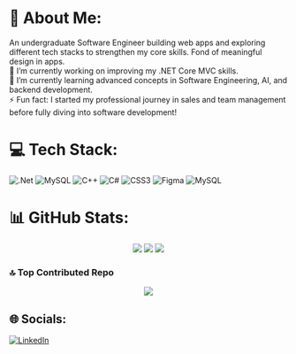 # 💫 About Me:
An undergraduate Software Engineer building web apps and exploring different tech stacks to strengthen my core skills. Fond of meaningful design in apps.
<br>🔭 I’m currently working on improving my .NET Core MVC skills.  <br>🌱 I’m currently learning advanced concepts in Software Engineering, AI, and backend development.  <br>⚡ Fun fact: I started my professional journey in sales and team management before fully diving into software development!<br>

# 💻 Tech Stack:
![.Net](https://img.shields.io/badge/.NET-5C2D91?style=for-the-badge&logo=.net&logoColor=white) ![MySQL](https://img.shields.io/badge/mysql-4479A1.svg?style=for-the-badge&logo=mysql&logoColor=white) ![C++](https://img.shields.io/badge/c++-%2300599C.svg?style=for-the-badge&logo=c%2B%2B&logoColor=white) ![C#](https://img.shields.io/badge/c%23-%23239120.svg?style=for-the-badge&logo=csharp&logoColor=white) ![CSS3](https://img.shields.io/badge/css3-%231572B6.svg?style=for-the-badge&logo=css3&logoColor=white) ![Figma](https://img.shields.io/badge/figma-%23F24E1E.svg?style=for-the-badge&logo=figma&logoColor=white) ![MySQL](https://img.shields.io/badge/mysql-4479A1.svg?style=for-the-badge&logo=mysql&logoColor=white)

# 📊 GitHub Stats:

<p align="center">
  <img src="https://github-readme-stats.vercel.app/api?username=AhmadAbd22&theme=dark&hide_border=false&include_all_commits=true&count_private=false" />
  <img src="https://nirzak-streak-stats.vercel.app/?user=AhmadAbd22&theme=dark&hide_border=false" />
  <img src="https://github-readme-stats.vercel.app/api/top-langs/?username=AhmadAbd22&theme=dark&hide_border=false&include_all_commits=true&count_private=false&layout=compact" />
</p>

### 🔝 Top Contributed Repo
<p align="center">
  <img src="https://github-contributor-stats.vercel.app/api?username=AhmadAbd22&limit=5&theme=dark&combine_all_yearly_contributions=true" />
</p>

## 🌐 Socials:
[![LinkedIn](https://img.shields.io/badge/LinkedIn-%230077B5.svg?logo=linkedin&logoColor=white)](https://www.linkedin.com/in/ahmad-abdullah-3b3638312/)
